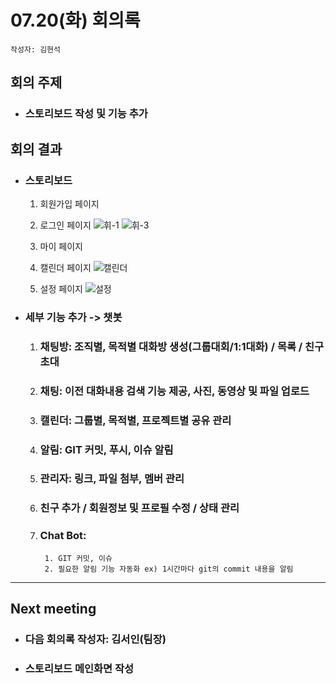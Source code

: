 
# 07.20(화) 회의록
```
작성자: 김현석
```
##  회의 주제
* ### 스토리보드 작성 및 기능 추가
##  회의 결과
* ### 스토리보드
  1) 회원가입 페이지


  2) 로그인 페이지
  ![휘-1](https://user-images.githubusercontent.com/56028592/179929404-55e96176-c058-407c-9783-6a499bc95d36.PNG)
  ![휘-3](https://user-images.githubusercontent.com/56028592/179929422-80b2154e-b942-40ca-8ef9-572eb613df1a.PNG)
  3) 마이 페이지
   
  4) 캘린더 페이지
  ![캘린더](https://user-images.githubusercontent.com/56028592/179928869-59a1c677-d895-44ad-8fe6-4759d998fffb.png)
  5) 설정 페이지
  ![설정](https://user-images.githubusercontent.com/56028592/179928235-5e1f1e6b-62ca-483d-b11e-a3e86214edff.PNG)

* ### 세부 기능 추가 -> 챗봇
  1) ###  채팅방: 조직별, 목적별 대화방 생성(그룹대회/1:1대화) / 목록 / 친구초대
  2) ###  채팅: 이전 대화내용 검색 기능 제공, 사진, 동영상 및 파일 업로드
  3) ###  캘린더: 그룹별, 목적별, 프로젝트별 공유 관리
  4) ###  알림: GIT 커밋, 푸시, 이슈 알림
  5) ###  관리자: 링크, 파일 첨부, 멤버 관리
  6) ###  친구 추가 / 회원정보 및 프로필 수정 / 상태 관리
  7) ###  Chat Bot: 
          1. GIT 커밋, 이슈
          2. 필요한 알림 기능 자동화 ex) 1시간마다 git의 commit 내용을 알림
 ---
 ## Next meeting
 * ### 다음 회의록 작성자: 김서인(팀장)
 * ### 스토리보드 메인화면 작성
